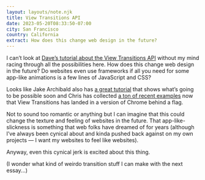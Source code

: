 ```yaml
---
layout: layouts/note.njk
title: View Transitions API
date: 2023-05-20T08:33:50-07:00
city: San Francisco
country: California
extract: How does this change web design in the future?
---
```


I can’t look at [Dave’s tutorial about the View Transitions API](https://daverupert.com/2023/05/getting-started-view-transitions/) without my mind racing through all the possibilities here. How does this change web design in the future? Do websites even use frameworks if all you need for some app-like animations is a few lines of JavaScript and CSS?

Looks like Jake Archibald also has [a great tutorial](https://developer.chrome.com/docs/web-platform/view-transitions/) that shows what’s going to be possible soon and Chris has collected [a ton of recent examples](https://chriscoyier.net/2023/05/18/early-days-examples-of-view-transitions/) now that View Transitions has landed in a version of Chrome behind a flag.

Not to sound too romantic or anything but I can imagine that this could change the texture and feeling of websites in the future. That app-like-slickness is something that web folks have dreamed of for years (although I’ve always been cynical about and kinda pushed back against on my own projects — I want my websites to feel like websites).

Anyway, even this cynical jerk is excited about this thing.

(I wonder what kind of weirdo transition stuff I can make with the next essay...)
